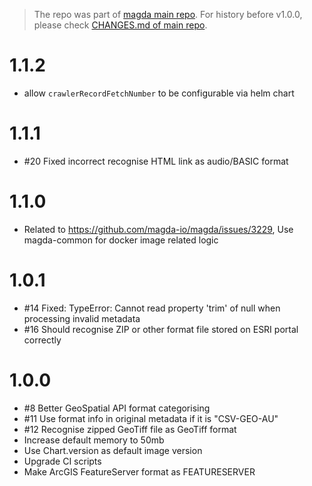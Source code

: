 > The repo was part of [magda main repo](https://github.com/magda-io/magda). For history before v1.0.0, please check [CHANGES.md of main repo](https://github.com/magda-io/magda/blob/master/CHANGES.md).

# 1.1.2

-   allow `crawlerRecordFetchNumber` to be configurable via helm chart

# 1.1.1

-   #20 Fixed incorrect recognise HTML link as audio/BASIC format

# 1.1.0

-   Related to https://github.com/magda-io/magda/issues/3229, Use magda-common for docker image related logic

# 1.0.1

-   #14 Fixed: TypeError: Cannot read property 'trim' of null when processing invalid metadata
-   #16 Should recognise ZIP or other format file stored on ESRI portal correctly

# 1.0.0

-   #8 Better GeoSpatial API format categorising
-   #11 Use format info in original metadata if it is "CSV-GEO-AU"
-   #12 Recognise zipped GeoTiff file as GeoTiff format
-   Increase default memory to 50mb
-   Use Chart.version as default image version
-   Upgrade CI scripts
-   Make ArcGIS FeatureServer format as FEATURESERVER

